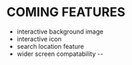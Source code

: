 
# COMING FEATURES

* interactive background image
* interactive icon
* search location feature
* wider screen compatability --
  